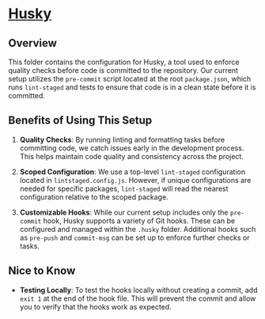 # [Husky](https://typicode.github.io/husky/)

## Overview

This folder contains the configuration for Husky, a tool used to enforce quality checks before code is committed to the repository. Our current setup utilizes the `pre-commit` script located at the root `package.json`, which runs `lint-staged` and tests to ensure that code is in a clean state before it is committed.

## Benefits of Using This Setup

1. **Quality Checks**: By running linting and formatting tasks before committing code, we catch issues early in the development process. This helps maintain code quality and consistency across the project.

2. **Scoped Configuration**: We use a top-level `lint-staged` configuration located in `lintstaged.config.js`. However, if unique configurations are needed for specific packages, `lint-staged` will read the nearest configuration relative to the scoped package.

3. **Customizable Hooks**: While our current setup includes only the `pre-commit` hook, Husky supports a variety of Git hooks. These can be configured and managed within the `.husky` folder. Additional hooks such as `pre-push` and `commit-msg` can be set up to enforce further checks or tasks.

## Nice to Know

- **Testing Locally**: To test the hooks locally without creating a commit, add `exit 1` at the end of the hook file. This will prevent the commit and allow you to verify that the hooks work as expected.

